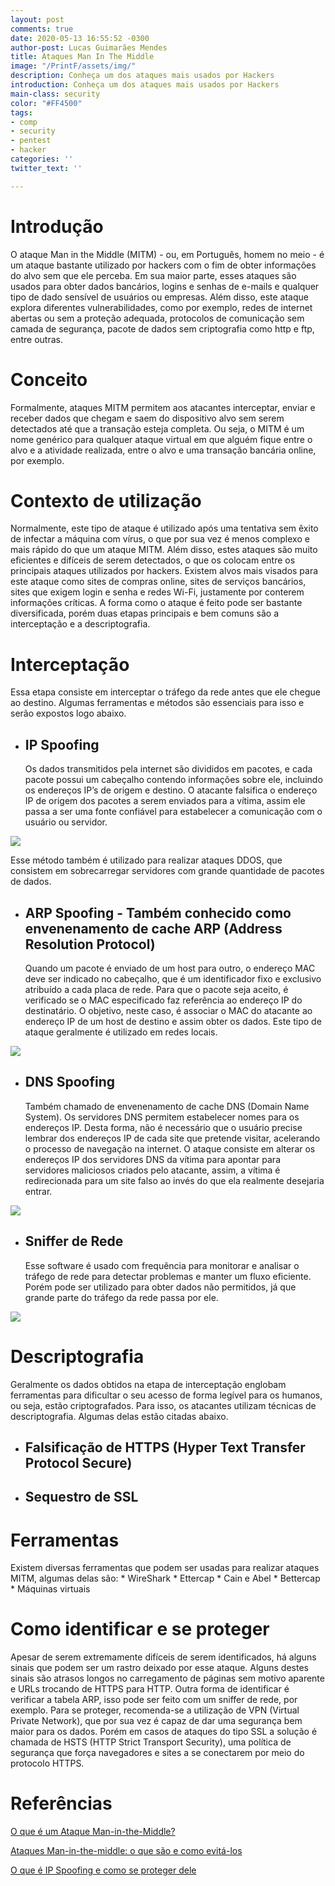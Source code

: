 ```yaml
---
layout: post
comments: true
date: 2020-05-13 16:55:52 -0300
author-post: Lucas Guimarães Mendes
title: Ataques Man In The Middle
image: "/PrintF/assets/img/"
description: Conheça um dos ataques mais usados por Hackers
introduction: Conheça um dos ataques mais usados por Hackers
main-class: security
color: "#FF4500"
tags:
- comp
- security
- pentest
- hacker
categories: ''
twitter_text: ''

---
```

# Introdução
  O ataque Man in the Middle (MITM) - ou, em Português, homem no meio - é um ataque bastante utilizado por hackers com o fim de obter informações do alvo sem que ele perceba. Em sua maior parte, esses ataques são usados para obter dados bancários, logins e senhas de e-mails e qualquer tipo de dado sensível de usuários ou empresas.
  Além disso, este ataque explora diferentes vulnerabilidades, como por exemplo, redes de internet abertas ou sem a proteção adequada, protocolos de comunicação sem camada de segurança, pacote de dados sem criptografia como http e ftp, entre outras.
  
# Conceito
  Formalmente, ataques MITM permitem aos atacantes interceptar, enviar e receber dados que chegam e saem do dispositivo alvo sem serem detectados até que a transação esteja completa. Ou seja, o MITM é um nome genérico para qualquer ataque virtual em que alguém fique entre o alvo e a atividade realizada, entre o alvo e uma transação bancária online, por exemplo.
 
# Contexto de utilização
  Normalmente, este tipo de ataque é utilizado após uma tentativa sem êxito de infectar a máquina com vírus, o que por sua vez é menos complexo e mais rápido do que um ataque MITM. Além disso, estes ataques são muito eficientes e difíceis de serem detectados, o que os colocam entre os principais ataques utilizados por hackers.
  Existem alvos mais visados para este ataque como sites de compras online, sites de serviços bancários, sites que exigem login e senha e redes Wi-Fi, justamente por  conterem informações críticas.
  A forma como o ataque é feito pode ser bastante diversificada, porém duas etapas principais e bem comuns são a interceptação e a descriptografia.
  
# Interceptação
  Essa etapa consiste em interceptar o tráfego da rede antes que ele chegue ao destino. Algumas ferramentas e métodos são essenciais para isso e serão expostos logo abaixo.
  
  * ## IP Spoofing
	Os dados transmitidos pela internet são divididos em pacotes, e cada pacote possui um cabeçalho contendo informações sobre ele, incluindo os endereços IP’s de origem e destino.
	O atacante falsifica o endereço IP de origem dos pacotes a serem enviados para a vítima, assim ele passa a ser uma fonte confiável para estabelecer a comunicação com o usuário ou servidor.

![](/PrintF/assets/img/downloads/imagem1.png)
  
  Esse método também é utilizado para realizar ataques DDOS, que consistem em sobrecarregar servidores com grande quantidade de pacotes de dados.
  
  * ## ARP Spoofing - Também conhecido como envenenamento de cache ARP (Address Resolution Protocol)
	
    Quando um pacote é enviado de um host para outro, o endereço MAC deve ser indicado no cabeçalho, que é um identificador fixo e exclusivo atribuído a cada placa de rede. Para que o pacote seja aceito, é verificado se o MAC especificado faz referência ao endereço IP do destinatário. 
	O objetivo, neste caso, é associar o MAC do atacante ao endereço IP de um host de destino e assim obter os dados.  Este tipo de ataque geralmente é utilizado em redes locais.

![](/PrintF/assets/img/downloads/imagem2.png)

* ## DNS Spoofing

	Também chamado de envenenamento de cache DNS (Domain Name System).
	Os servidores DNS permitem estabelecer nomes para os endereços IP. Desta forma, não é necessário que o usuário precise lembrar dos endereços IP de cada site que pretende visitar, acelerando o processo de navegação na internet.
	O ataque consiste em alterar os endereços IP dos servidores DNS da vítima para apontar para servidores maliciosos criados pelo atacante, assim, a vítima é redirecionada para um site falso ao invés do que ela realmente desejaria entrar.

![](/PrintF/assets/img/downloads/imagem3.png)

* ## Sniffer de Rede
	
    Esse software é usado com frequência para monitorar e analisar o tráfego de rede para detectar problemas e manter um fluxo eficiente. Porém pode ser utilizado para obter dados não permitidos, já que grande parte do tráfego da rede passa por ele.
    
![](/PrintF/assets/img/downloads/imagem4.png)

# Descriptografia
  Geralmente os dados obtidos na etapa de interceptação englobam ferramentas para dificultar o seu acesso de forma legível para os humanos, ou seja, estão criptografados. Para isso, os atacantes utilizam técnicas de descriptografia. Algumas delas estão citadas abaixo.
    
* ## Falsificação de HTTPS (Hyper Text Transfer Protocol Secure)
* ## Sequestro de SSL

# Ferramentas
  Existem diversas ferramentas que podem ser usadas para realizar ataques MITM, algumas delas são:
    * WireShark
	* Ettercap
	* Cain e Abel
	* Bettercap
	* Máquinas virtuais
    
# Como identificar e se proteger
  Apesar de serem extremamente difíceis de serem identificados, há alguns sinais que podem ser um rastro deixado por esse ataque. Alguns destes sinais são atrasos longos no carregamento de páginas sem motivo aparente e URLs trocando de HTTPS para HTTP. Outra forma de identificar é verificar a tabela ARP, isso pode ser feito com um sniffer de rede, por exemplo.
  Para se proteger, recomenda-se a utilização de VPN (Virtual Private Network), que por sua vez é capaz de dar uma segurança bem maior para os dados. Porém em casos de ataques do tipo SSL a solução é chamada de HSTS (HTTP Strict Transport Security), uma política de segurança que força navegadores e sites a se conectarem por meio do protocolo HTTPS.
    
# Referências

[O que é um Ataque Man-in-the-Middle?](https://www.kaspersky.com.br/blog/what-is-a-man-in-the-middle-attack/462)

[Ataques Man-in-the-middle: o que são e como evitá-los](https://www.avg.com/pt/signal/man-in-the-middle-attack)

[O que é IP Spoofing e como se proteger dele](https://www.binarionet.com.br/2019/07/22/o-que-e-ip-spoofing-e-como-se-proteger-dele/)